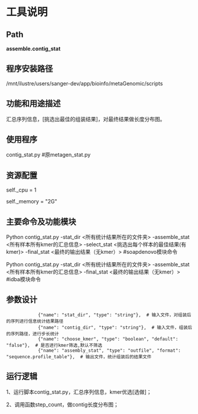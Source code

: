 
工具说明
==========================

Path
-----------

**assemble.contig_stat**

程序安装路径
-----------------------------------
/mnt/ilustre/users/sanger-dev/app/bioinfo/metaGenomic/scripts

功能和用途描述
-----------------------------------

汇总序列信息，[挑选出最佳的组装结果]，对最终结果做长度分布图。

使用程序
-----------------------------------

contig_stat.py  #原metagen_stat.py

资源配置
-----------------------------------

self._cpu = 1

self._memory = "2G"

主要命令及功能模块
-----------------------------------

Python contig_stat.py -stat_dir <所有统计结果所在的文件夹> -assemble_stat <所有样本所有kmer的汇总信息> -select_stat <挑选出每个样本的最佳结果(有kmer)> -final_stat <最终的输出结果（无kmer）>     #soapdenovo模块命令

Python contig_stat.py -stat_dir <所有统计结果所在的文件夹> -assemble_stat <所有样本所有kmer的汇总信息>  -final_stat <最终的输出结果（无kmer）> #idba模块命令

参数设计
-----------------------------------

```
            {"name": "stat_dir", "type": "string"},  # 输入文件，对组装后的序列进行信息统计结果路径
            {"name": "contig_dir", "type": "string"},  # 输入文件，组装后的序列路径，进行步长统计
            {"name": "choose_kmer", "type": "boolean", "default": "false"},  # 是否进行kmer筛选,默认不筛选
            {"name": "assembly_stat", "type": "outfile", "format": "sequence.profile_table"},  # 输出文件，统计组装后的结果文件
```


运行逻辑
-----------------------------------
1、运行脚本contig_stat.py，汇总序列信息，kmer优选[选做]；

2、调用函数step_count，做contig长度分布图；